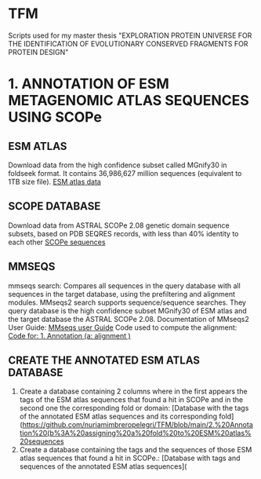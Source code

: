 # TFM
Scripts used for my master thesis "EXPLORATION PROTEIN UNIVERSE FOR THE IDENTIFICATION OF EVOLUTIONARY CONSERVED FRAGMENTS FOR PROTEIN DESIGN"
# 1. ANNOTATION OF ESM METAGENOMIC ATLAS SEQUENCES USING SCOPe
## ESM ATLAS
Download data from the high confidence subset called MGnify30 in foldseek format. It contains 36,986,627 million sequences (equivalent to 1TB size file).
[ESM atlas data](https://github.com/facebookresearch/esm/blob/main/scripts/atlas/v0/highquality_clust30/foldseekdb.txt) 
 ## SCOPE DATABASE
 Download data from ASTRAL SCOPe 2.08 genetic domain sequence subsets, based on PDB SEQRES records, with less than 40% identity to each other
 [SCOPe sequences](https://scop.berkeley.edu/downloads/scopeseq-2.05/astral-scopedom-seqres-gd-sel-gs-bib-40-2.05.fa)
 ## MMSEQS 
 mmseqs search: Compares all sequences in the query database with all sequences in the
target database, using the prefiltering and alignment modules. MMseqs2 search supports
sequence/sequence searches. They query database is the high confidence subset MGnify30 of ESM atlas and the target database the ASTRAL SCOPe 2.08.
Documentation of MMseqs2 User Guide: [MMseqs user Guide](https://mmseqs.com/latest/userguide.pdf) 
Code used to compute the alignment: [Code for: 1. Annotation (a: alignment )](https://github.com/nuriamimbreropelegri/TFM/blob/main/Annotation%20of%20ESM%20atlas%20sequences)
## CREATE THE ANNOTATED ESM ATLAS DATABASE
1. Create a database containing 2 columns where in the first appears the tags of the ESM atlas sequences that found a hit in SCOPe and in the second one the corresponding fold or domain: [Database with the tags of the annotated ESM atlas sequences and its corresponding fold](https://github.com/nuriamimbreropelegri/TFM/blob/main/2.%20Annotation%20(b%3A%20assigning%20a%20fold%20to%20ESM%20atlas%20sequences
2. Create a database containing the tags and the sequences of those ESM atlas sequences that found a hit in SCOPe.: [Database with tags and sequences of the annotated ESM atlas sequences](
  

